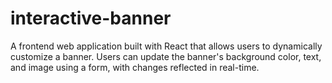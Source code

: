 # interactive-banner
A frontend web application built with React that allows users to dynamically customize a banner. Users can update the banner's background color, text, and image using a form, with changes reflected in real-time.
